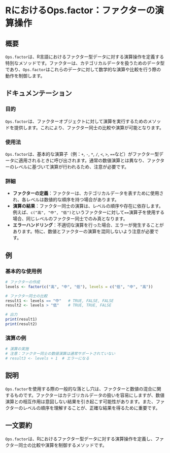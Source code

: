 <!--
Meta Description: # RにおけるOps.factor：ファクターの演算操作 ## 概要 `Ops.factor`は、R言語におけるファクター型データに対する演算操作を定義する特別なメソッドです。ファクターは、カテゴリカルデータを扱うためのデータ型であり、`Ops.factor`はこれらのデータに対して数学的な演算や比...
Meta Keywords: factor, ops, levels, true, false
-->

# RにおけるOps.factor：ファクターの演算操作

## 概要
`Ops.factor`は、R言語におけるファクター型データに対する演算操作を定義する特別なメソッドです。ファクターは、カテゴリカルデータを扱うためのデータ型であり、`Ops.factor`はこれらのデータに対して数学的な演算や比較を行う際の動作を制御します。

## ドキュメンテーション
### 目的
`Ops.factor`は、ファクターオブジェクトに対して演算を実行するためのメソッドを提供します。これにより、ファクター同士の比較や演算が可能となります。

### 使用法
`Ops.factor`は、基本的な演算子（例：`+`, `-`, `*`, `/`, `<`, `>`, `==`など）がファクター型データに適用されるときに呼び出されます。通常の数値演算とは異なり、ファクターのレベルに基づいて演算が行われるため、注意が必要です。

### 詳細
- **ファクターの定義**：ファクターは、カテゴリカルデータを表すために使用され、各レベルは数値的な順序を持つ場合があります。
- **演算の結果**：ファクター同士の演算は、レベルの順序や存在に依存します。例えば、`c("高", "中", "低")`というファクターに対して`==`演算子を使用する場合、同じレベルのファクター同士でのみ真となります。
- **エラーハンドリング**：不適切な演算を行った場合、エラーが発生することがあります。特に、数値とファクターの演算を混同しないよう注意が必要です。

## 例
### 基本的な使用例
```R
# ファクターの作成
levels <- factor(c("高", "中", "低"), levels = c("低", "中", "高"))

# ファクター同士の比較
result1 <- levels == "中"   # TRUE, FALSE, FALSE
result2 <- levels > "低"    # TRUE, TRUE, FALSE

# 出力
print(result1)
print(result2)
```

### 演算の例
```R
# 演算の実施
# 注意：ファクター同士の数値演算は通常サポートされていない
# result3 <- levels + 1  # エラーになる
```

## 説明
`Ops.factor`を使用する際の一般的な落とし穴は、ファクターと数値の混合に関するものです。ファクターはカテゴリカルデータの扱いを容易にしますが、数値演算との相互作用は意図しない結果を引き起こす可能性があります。また、ファクターのレベルの順序を理解することが、正確な結果を得るために重要です。

## 一文要約
`Ops.factor`は、Rにおけるファクター型データに対する演算操作を定義し、ファクター同士の比較や演算を制御するメソッドです。